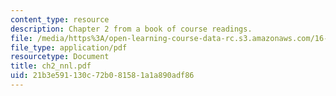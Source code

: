 ```yaml
---
content_type: resource
description: Chapter 2 from a book of course readings.
file: /media/https%3A/open-learning-course-data-rc.s3.amazonaws.com/16-30-estimation-and-control-of-aerospace-systems-spring-2004/21b3e591130c72b081581a1a890adf86_ch2_nnl.pdf
file_type: application/pdf
resourcetype: Document
title: ch2_nnl.pdf
uid: 21b3e591-130c-72b0-8158-1a1a890adf86
---
```


